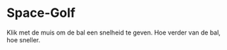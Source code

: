 # Space-Golf

Klik met de muis om de bal een snelheid te  geven. Hoe verder van de bal, hoe sneller.
